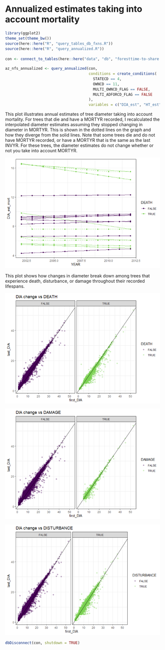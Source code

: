 # Annualized estimates taking into account mortality


``` r
library(ggplot2)
theme_set(theme_bw())
source(here::here("R", "query_tables_db_fxns.R"))
source(here::here("R", "query_annualized.R"))

con <- connect_to_tables(here::here("data", "db", "foresttime-to-share.duckdb"))
```

``` r
az_nfs_annualized <- query_annualized(con,
                                      conditions = create_conditions(
                                        STATECD == 4,
                                        OWNCD == 11,
                                        MULTI_OWNCD_FLAG == FALSE,
                                        MULTI_ADFORCD_FLAG == FALSE
                                      ),
                                      variables = c("DIA_est", "HT_est", "ACTUALHT_est", "DIA_est_mort", "HT_est_mort", "ACTUALHT_est_mort", "YEAR", "ADFORCD", "SPCD_CORR", "SPCD_FLAG", "STATUSCD", "DEATH", "DISTURBANCE", "DAMAGE"))
```

This plot illustrates annual estimates of tree diameter taking into
account mortality. For trees that die and have a MORTYR recorded, I
recalculated the interpolated diameter estimates assuming they stopped
changing in diameter in MORTYR. This is shown in the dotted lines on the
graph and how they diverge from the solid lines. Note that some trees
die and do not have MORTYR recorded, or have a MORTYR that is the same
as the last INVYR. For these trees, the diameter estimates do not change
whether or not you take into account MORTYR.

![](mortdist_files/figure-commonmark/unnamed-chunk-3-1.png)

This plot shows how changes in diameter break down among trees that
experience death, disturbance, or damage throughout their recorded
lifespans.

![](mortdist_files/figure-commonmark/unnamed-chunk-4-1.png)

![](mortdist_files/figure-commonmark/unnamed-chunk-4-2.png)

![](mortdist_files/figure-commonmark/unnamed-chunk-4-3.png)

``` r
dbDisconnect(con, shutdown = TRUE)
```
